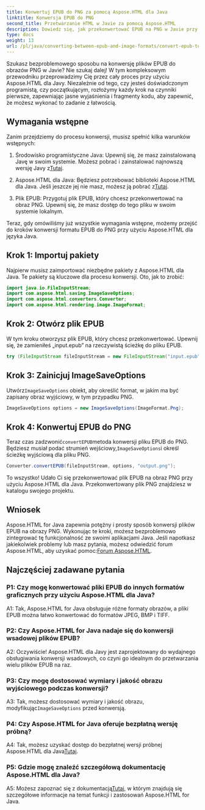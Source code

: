 ```yaml
---
title: Konwertuj EPUB do PNG za pomocą Aspose.HTML dla Java
linktitle: Konwersja EPUB do PNG
second_title: Przetwarzanie HTML w Javie za pomocą Aspose.HTML
description: Dowiedz się, jak przekonwertować EPUB na PNG w Javie przy użyciu Aspose.HTML dla Javy. Przewodnik krok po kroku dla bezproblemowej konwersji.
type: docs
weight: 13
url: /pl/java/converting-between-epub-and-image-formats/convert-epub-to-png/
---
```

Szukasz bezproblemowego sposobu na konwersję plików EPUB do obrazów PNG w Javie? Nie szukaj dalej! W tym kompleksowym przewodniku przeprowadzimy Cię przez cały proces przy użyciu Aspose.HTML dla Javy. Niezależnie od tego, czy jesteś doświadczonym programistą, czy początkującym, rozłożymy każdy krok na czynniki pierwsze, zapewniając jasne wyjaśnienia i fragmenty kodu, aby zapewnić, że możesz wykonać to zadanie z łatwością.

## Wymagania wstępne

Zanim przejdziemy do procesu konwersji, musisz spełnić kilka warunków wstępnych:

1.  Środowisko programistyczne Java: Upewnij się, że masz zainstalowaną Javę w swoim systemie. Możesz pobrać i zainstalować najnowszą wersję Javy z[Tutaj](https://www.oracle.com/java/technologies/javase-downloads.html).

2. Aspose.HTML dla Java: Będziesz potrzebować biblioteki Aspose.HTML dla Java. Jeśli jeszcze jej nie masz, możesz ją pobrać z[Tutaj](https://releases.aspose.com/html/java/).

3. Plik EPUB: Przygotuj plik EPUB, który chcesz przekonwertować na obraz PNG. Upewnij się, że masz dostęp do tego pliku w swoim systemie lokalnym.

Teraz, gdy omówiliśmy już wszystkie wymagania wstępne, możemy przejść do kroków konwersji formatu EPUB do PNG przy użyciu Aspose.HTML dla języka Java.

## Krok 1: Importuj pakiety

Najpierw musisz zaimportować niezbędne pakiety z Aspose.HTML dla Java. Te pakiety są kluczowe dla procesu konwersji. Oto, jak to zrobić:

```java
import java.io.FileInputStream;
import com.aspose.html.saving.ImageSaveOptions;
import com.aspose.html.converters.Converter;
import com.aspose.html.rendering.image.ImageFormat;
```

## Krok 2: Otwórz plik EPUB

W tym kroku otworzysz plik EPUB, który chcesz przekonwertować. Upewnij się, że zamieniłeś „input.epub” na rzeczywistą ścieżkę do pliku EPUB.

```java
try (FileInputStream fileInputStream = new FileInputStream("input.epub")) {
```

## Krok 3: Zainicjuj ImageSaveOptions

 Utwórz`ImageSaveOptions` obiekt, aby określić format, w jakim ma być zapisany obraz wyjściowy, w tym przypadku PNG.

```java
ImageSaveOptions options = new ImageSaveOptions(ImageFormat.Png);
```

## Krok 4: Konwertuj EPUB do PNG

 Teraz czas zadzwonić`convertEPUB`metoda konwersji pliku EPUB do PNG. Będziesz musiał podać strumień wejściowy,`ImageSaveOptions`i określ ścieżkę wyjściową dla pliku PNG.

```java
Converter.convertEPUB(fileInputStream, options, "output.png");
```

To wszystko! Udało Ci się przekonwertować plik EPUB na obraz PNG przy użyciu Aspose.HTML dla Java. Przekonwertowany plik PNG znajdziesz w katalogu swojego projektu.

## Wniosek
 Aspose.HTML for Java zapewnia potężny i prosty sposób konwersji plików EPUB na obrazy PNG. Wykonując te kroki, możesz bezproblemowo zintegrować tę funkcjonalność ze swoimi aplikacjami Java. Jeśli napotkasz jakiekolwiek problemy lub masz pytania, możesz odwiedzić forum Aspose.HTML, aby uzyskać pomoc:[Forum Aspose.HTML](https://forum.aspose.com/).

## Najczęściej zadawane pytania

### P1: Czy mogę konwertować pliki EPUB do innych formatów graficznych przy użyciu Aspose.HTML dla Java?

A1: Tak, Aspose.HTML for Java obsługuje różne formaty obrazów, a pliki EPUB można łatwo konwertować do formatów JPEG, BMP i TIFF.

### P2: Czy Aspose.HTML for Java nadaje się do konwersji wsadowej plików EPUB?
   
A2: Oczywiście! Aspose.HTML dla Javy jest zaprojektowany do wydajnego obsługiwania konwersji wsadowych, co czyni go idealnym do przetwarzania wielu plików EPUB na raz.

### P3: Czy mogę dostosować wymiary i jakość obrazu wyjściowego podczas konwersji?

 A3: Tak, możesz dostosować wymiary i jakość obrazu, modyfikując`ImageSaveOptions` przed konwersją. 

### P4: Czy Aspose.HTML for Java oferuje bezpłatną wersję próbną?

 A4: Tak, możesz uzyskać dostęp do bezpłatnej wersji próbnej Aspose.HTML dla Java[Tutaj](https://releases.aspose.com/).

### P5: Gdzie mogę znaleźć szczegółową dokumentację Aspose.HTML dla Java?

 A5: Możesz zapoznać się z dokumentacją[Tutaj](https://reference.aspose.com/html/java/), w którym znajdują się szczegółowe informacje na temat funkcji i zastosowań Aspose.HTML for Java.